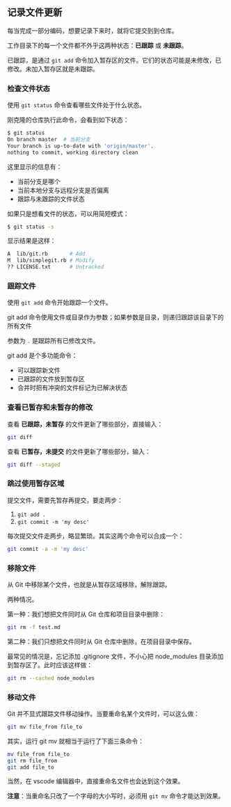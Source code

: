 ## 记录文件更新

每当完成一部分编码，想要记录下来时，就将它提交到到仓库。

工作目录下的每一个文件都不外乎这两种状态：**已跟踪** 或 **未跟踪**。

已跟踪，是通过 `git add` 命令加入暂存区的文件。它们的状态可能是未修改，已修改。未加入暂存区就是未跟踪。

### 检查文件状态

使用 `git status` 命令查看哪些文件处于什么状态。

刚克隆的仓库执行此命令，会看到如下状态：

```sh
$ git status
On branch master  # 当前分支
Your branch is up-to-date with 'origin/master'.
nothing to commit, working directory clean
```

这里显示的信息有：

- 当前分支是哪个
- 当前本地分支与远程分支是否偏离
- 跟踪与未跟踪的文件状态

如果只是想看文件的状态，可以用简短模式：

```sh
$ git status -s
```

显示结果是这样：

```sh
A  lib/git.rb       # Add
M  lib/simplegit.rb # Modify
?? LICENSE.txt      # Untracked
```

### 跟踪文件

使用 `git add` 命令开始跟踪一个文件。

git add 命令使用文件或目录作为参数；如果参数是目录，则递归跟踪该目录下的所有文件

参数为 `.` 是跟踪所有已修改文件。

git add 是个多功能命令：

- 可以跟踪新文件
- 已跟踪的文件放到暂存区
- 合并时把有冲突的文件标记为已解决状态

### 查看已暂存和未暂存的修改

查看 **已跟踪，未暂存** 的文件更新了哪些部分，直接输入：

```sh
git diff
```

查看 **已暂存，未提交** 的文件更新了哪些部分，输入：

```sh
git diff --staged
```

### 跳过使用暂存区域

提交文件，需要先暂存再提交，要走两步：

1. `git add .`
2. `git commit -m 'my desc'`

每次提交文件走两步，略显繁琐。其实这两个命令可以合成一个：

```sh
git commit -a -m 'my desc'
```

### 移除文件

从 Git 中移除某个文件，也就是从暂存区域移除，解除跟踪。

两种情况。

第一种：我们想把文件同时从 Git 仓库和项目目录中删除：

```sh
git rm -f test.md
```

第二种：我们只想把文件同时从 Git 仓库中删除，在项目目录中保存。

最常见的情况是，忘记添加 .gitignore 文件，不小心把 node_modules 目录添加到暂存区了。此时应该这样做：

```sh
git rm --cached node_modules
```

### 移动文件

Git 并不显式跟踪文件移动操作。当要重命名某个文件时，可以这么做：

```sh
git mv file_from file_to
```

其实，运行 git mv 就相当于运行了下面三条命令：

```sh
mv file_from file_to
git rm file_from
git add file_to
```

当然，在 vscode 编辑器中，直接重命名文件也会达到这个效果。

**注意**：当重命名只改了一个字母的大小写时，必须用 `git mv` 命令才能达到效果。

